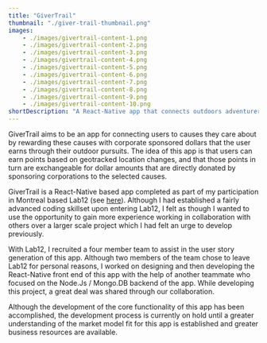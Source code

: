 ```yaml
---
title: "GiverTrail"
thumbnail: "./giver-trail-thumbnail.png"
images: 
    - ./images/givertrail-content-1.png
    - ./images/givertrail-content-2.png
    - ./images/givertrail-content-3.png
    - ./images/givertrail-content-4.png
    - ./images/givertrail-content-5.png
    - ./images/givertrail-content-6.png
    - ./images/givertrail-content-7.png
    - ./images/givertrail-content-8.png
    - ./images/givertrail-content-9.png
    - ./images/givertrail-content-10.png
shortDescription: "A React-Native app that connects outdoors adventurers with causes they care about."
---
```


GiverTrail aims to be an app for connecting users to causes they care about by rewarding these causes with corporate sponsored dollars that the user earns through their outdoor pursuits. The idea of this app is that users can earn points based on geotracked location changes, and that those points in turn are exchangeable for dollar amounts that are directly donated by sponsoring corporations to the selected causes.

GiverTrail is a React-Native based app completed as part of my participation in Montreal based Lab12 (see [here](http://www.lab12.ca/)). Although I had established a fairly advanced coding skillset upon entering Lab12, I felt as though I wanted to use the opportunity to gain more experience working in collaboration with others over a larger scale project which I had felt an urge to develop previously.

With Lab12, I recruited a four member team to assist in the user story generation of this app. Although two members of the team chose to leave Lab12 for personal reasons, I worked on designing and then developing the React-Native front end of this app with the help of another teammate who focused on the Node.Js / Mongo.DB backend of the app. While developing this project, a great deal was shared through our collaboration.

Although the development of the core functionality of this app has been accomplished, the development process is currently on hold until a greater understanding of the market model fit for this app is established and greater business resources are available.
